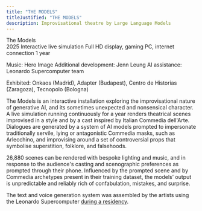 ```yaml
---
title: "THE MODELS"
titleJustified: "THE MODELS"
description: Improvisational theatre by Large Language Models
---
```


The Models<span class="dc-hide-on-large"><br>2025</span>
Interactive live simulation
Full HD display, gaming PC, internet connection
1 year

Music: Hero Image
Additional development: Jenn Leung
AI assistance: Leonardo Supercomputer team

Exhibited: Onkaos (Madrid), Adapter (Budapest), Centro de Historias (Zaragoza), Tecnopolo (Bologna)
<br>

The Models is an interactive installation exploring the improvisational nature of generative AI, and its sometimes unexpected and nonsensical character. A live simulation running continuously for a year renders theatrical scenes improvised in a style and by a cast inspired by Italian Commedia dell'Arte. Dialogues are generated by a system of AI models prompted to impersonate traditionally servile, lying or antagonistic Commedia masks, such as Arlecchino, and improvising around a set of controversial props that symbolise superstition, folklore, and falsehoods.

26,880 scenes can be rendered with bespoke lighting and music, and in response to the audience's casting and scenographic preferences as prompted through their phone. Influenced by the prompted scene and by Commedia archetypes present in their training dataset, the models’ output is unpredictable and reliably rich of confabulation, mistakes, and surprise.

The text and voice generation system was assembled by the artists using the Leonardo Supercomputer <a href="https://ars.electronica.art/eudigitaldeal/en/residencies/the-models-by-dmstfctn/" target="_blank">during a residency</a>.